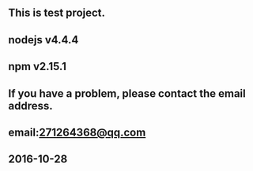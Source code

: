 ## This is test project. 
## nodejs v4.4.4
## npm v2.15.1

## If you have a problem, please contact the email address.

## email:271264368@qq.com

## 2016-10-28



